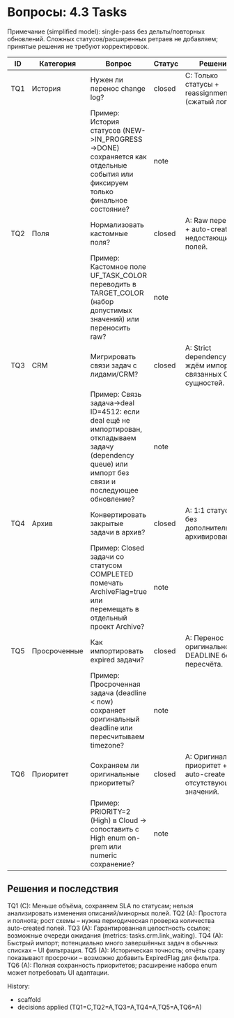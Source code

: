# Вопросы: 4.3 Tasks

Примечание (simplified model): single-pass без дельты/повторных обновлений. Сложных статусов/расширенных ретраев не добавляем; принятые решения не требуют корректировок.

| ID | Категория | Вопрос | Статус | Решение |
|----|-----------|--------|--------|---------|
| TQ1 | История | Нужен ли перенос change log? | closed | C: Только статусы + reassignment (сжатый лог). |
|  |  | Пример: История статусов (NEW->IN_PROGRESS->DONE) сохраняется как отдельные события или фиксируем только финальное состояние? | note |  |
| TQ2 | Поля | Нормализовать кастомные поля? | closed | A: Raw перенос + auto-create недостающих полей. |
|  |  | Пример: Кастомное поле UF_TASK_COLOR переводить в TARGET_COLOR (набор допустимых значений) или переносить raw? | note |  |
| TQ3 | CRM | Мигрировать связи задач с лидами/CRM? | closed | A: Strict dependency – ждём импорт связанных CRM сущностей. |
|  |  | Пример: Связь задача->deal ID=4512: если deal ещё не импортирован, откладываем задачу (dependency queue) или импорт без связи и последующее обновление? | note |  |
| TQ4 | Архив | Конвертировать закрытые задачи в архив? | closed | A: 1:1 статусы без дополнительного архивирования. |
|  |  | Пример: Closed задачи со статусом COMPLETED помечать ArchiveFlag=true или перемещать в отдельный проект Archive? | note |  |
| TQ5 | Просроченные | Как импортировать expired задачи? | closed | A: Перенос оригинального DEADLINE без пересчёта. |
|  |  | Пример: Просроченная задача (deadline < now) сохраняет оригинальный deadline или пересчитываем timezone? | note |  |
| TQ6 | Приоритет | Сохраняем ли оригинальные приоритеты? | closed | A: Оригинальный приоритет + auto-create отсутствующих значений. |
|  |  | Пример: PRIORITY=2 (High) в Cloud -> сопоставить с High enum on-prem или numeric сохранение? | note |  |

## Решения и последствия
TQ1 (C): Меньше объёма, сохраняем SLA по статусам; нельзя анализировать изменения описаний/минорных полей.
TQ2 (A): Простота и полнота; рост схемы – нужна периодическая проверка количества auto-created полей.
TQ3 (A): Гарантированная целостность ссылок; возможные очереди ожидания (metrics: tasks.crm.link_waiting).
TQ4 (A): Быстрый импорт; потенциально много завершённых задач в обычных списках – UI фильтрация.
TQ5 (A): Историческая точность; отчёты сразу показывают просрочки – возможно добавить ExpiredFlag для фильтра.
TQ6 (A): Полная сохранность приоритетов; расширение набора enum может потребовать UI адаптации.

History:
- scaffold
- decisions applied (TQ1=C,TQ2=A,TQ3=A,TQ4=A,TQ5=A,TQ6=A)
